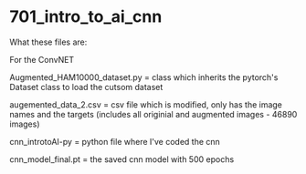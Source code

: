 # 701_intro_to_ai_cnn


What these files are:

For the ConvNET

Augmented_HAM10000_dataset.py = class which inherits the pytorch's Dataset class to load the cutsom dataset

augemented_data_2.csv = csv file which is modified, only has the image names and the targets (includes all originial and augmented images - 46890 images)

cnn_introtoAI-py = python file where I've coded the cnn 

cnn_model_final.pt = the saved cnn model with 500 epochs
